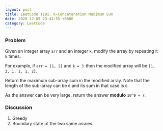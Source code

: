 ```yaml
---
layout: post
title: LeetCode 1191. K-Concatenation Maximum Sum
date: 2020-12-05 23:41:55 +0800
category: LeetCode
---
```

### Problem
Given an integer array `arr` and an integer `k`, modify the array by repeating it `k` times.

For example, if `arr = [1, 2]` and `k = 3 `then the modified array will be `[1, 2, 1, 2, 1, 2]`.

Return the maximum sub-array sum in the modified array. Note that the length of the sub-array can be `0` and its sum in that case is `0`.

As the answer can be very large, return the answer **modulo** `10^9 + 7`.

### Discussion
1. Greedy
2. Boundary state of the two same arraies.
